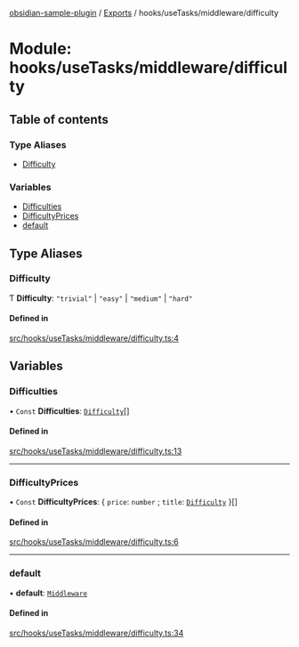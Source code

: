 [obsidian-sample-plugin](../README.md) / [Exports](../modules.md) / hooks/useTasks/middleware/difficulty

# Module: hooks/useTasks/middleware/difficulty

## Table of contents

### Type Aliases

- [Difficulty](hooks_useTasks_middleware_difficulty.md#difficulty)

### Variables

- [Difficulties](hooks_useTasks_middleware_difficulty.md#difficulties)
- [DifficultyPrices](hooks_useTasks_middleware_difficulty.md#difficultyprices)
- [default](hooks_useTasks_middleware_difficulty.md#default)

## Type Aliases

### Difficulty

Ƭ **Difficulty**: ``"trivial"`` \| ``"easy"`` \| ``"medium"`` \| ``"hard"``

#### Defined in

[src/hooks/useTasks/middleware/difficulty.ts:4](https://github.com/dromse/personal-grind-manager/blob/f78d691/src/hooks/useTasks/middleware/difficulty.ts#L4)

## Variables

### Difficulties

• `Const` **Difficulties**: [`Difficulty`](hooks_useTasks_middleware_difficulty.md#difficulty)[]

#### Defined in

[src/hooks/useTasks/middleware/difficulty.ts:13](https://github.com/dromse/personal-grind-manager/blob/f78d691/src/hooks/useTasks/middleware/difficulty.ts#L13)

___

### DifficultyPrices

• `Const` **DifficultyPrices**: \{ `price`: `number` ; `title`: [`Difficulty`](hooks_useTasks_middleware_difficulty.md#difficulty)  }[]

#### Defined in

[src/hooks/useTasks/middleware/difficulty.ts:6](https://github.com/dromse/personal-grind-manager/blob/f78d691/src/hooks/useTasks/middleware/difficulty.ts#L6)

___

### default

• **default**: [`Middleware`](hooks_useTasks_types.md#middleware)

#### Defined in

[src/hooks/useTasks/middleware/difficulty.ts:34](https://github.com/dromse/personal-grind-manager/blob/f78d691/src/hooks/useTasks/middleware/difficulty.ts#L34)
